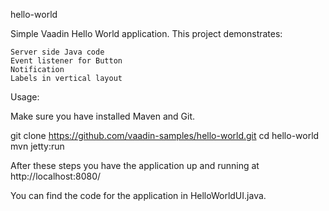 hello-world

Simple Vaadin Hello World application. This project demonstrates:

    Server side Java code
    Event listener for Button
    Notification
    Labels in vertical layout

Usage:

Make sure you have installed Maven and Git.

git clone https://github.com/vaadin-samples/hello-world.git
cd hello-world
mvn jetty:run

After these steps you have the application up and running at http://localhost:8080/

You can find the code for the application in HelloWorldUI.java.
